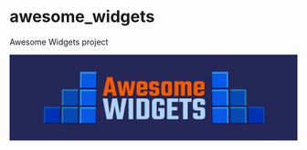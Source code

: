 # awesome_widgets

Awesome Widgets project

![Logo](https://github.com/ogustavobelo/awesome-widgets/blob/master/assets/logo/awesome_widgets_logo.png?raw=true)
